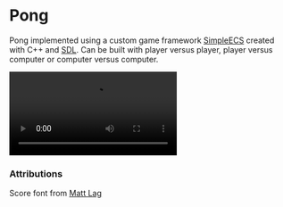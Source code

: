 # Pong
 Pong implemented using a custom game framework [SimpleECS](https://github.com/keweihan/SimpleECS) created with C++ and [SDL](https://www.libsdl.org/). Can be built with player versus player, player versus computer or computer versus computer.

![](demo/visual.mp4)

### Attributions
Score font from [Matt Lag](https://www.mattlag.com/bitfonts/)
